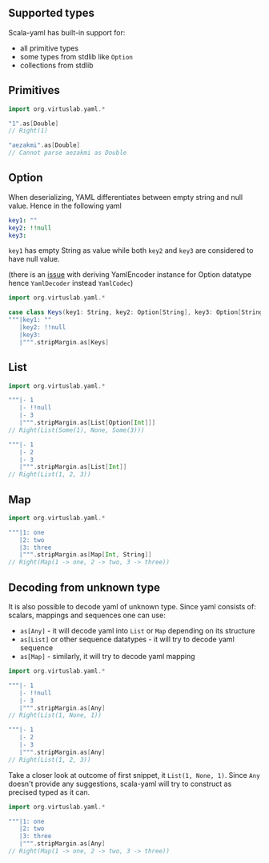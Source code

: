 ## Supported types 

Scala-yaml has built-in support for:
- all primitive types
- some types from stdlib like `Option`
- collections from stdlib

## Primitives

```scala sc:compile
import org.virtuslab.yaml.*

"1".as[Double]
// Right(1)

"aezakmi".as[Double]
// Cannot parse aezakmi as Double
```

## Option
When deserializing, YAML differentiates between empty string and null value. Hence in the following yaml
```yaml
key1: ""
key2: !!null
key3:
```
`key1` has empty String as value while both `key2` and `key3` are considered to have null value.  

(there is an [issue](YamlDecoder) with deriving YamlEncoder instance for Option datatype hence `YamlDecoder` instead `YamlCodec`)  

```scala sc:compile
import org.virtuslab.yaml.*

case class Keys(key1: String, key2: Option[String], key3: Option[String]) derives YamlDecoder 
"""|key1: ""
   |key2: !!null
   |key3: 
   |""".stripMargin.as[Keys]
```

## List
```scala sc:compile
import org.virtuslab.yaml.*

"""|- 1
   |- !!null
   |- 3
   |""".stripMargin.as[List[Option[Int]]]
// Right(List(Some(1), None, Some(3)))

"""|- 1
   |- 2
   |- 3
   |""".stripMargin.as[List[Int]]
// Right(List(1, 2, 3))
```

## Map
```scala sc:compile
import org.virtuslab.yaml.*

"""|1: one
   |2: two
   |3: three
   |""".stripMargin.as[Map[Int, String]]
// Right(Map(1 -> one, 2 -> two, 3 -> three))
```

## Decoding from unknown type
It is also possible to decode yaml of unknown type. Since yaml consists of: scalars, mappings and sequences one can use:
- `as[Any]` - it will decode yaml into `List` or `Map` depending on its structure
- `as[List]` or other sequence datatypes - it will try to decode yaml sequence
- `as[Map]` - similarly, it will try to decode yaml mapping

```scala sc:compile
import org.virtuslab.yaml.*

"""|- 1
   |- !!null
   |- 3
   |""".stripMargin.as[Any]
// Right(List(1, None, 1))

"""|- 1
   |- 2
   |- 3
   |""".stripMargin.as[Any]
// Right(List(1, 2, 3))
```

Take a closer look at outcome of first snippet, it `List(1, None, 1)`. Since `Any` doesn't provide any suggestions, scala-yaml will try to 
construct as precised typed as it can.

```scala sc:compile
import org.virtuslab.yaml.*

"""|1: one
   |2: two
   |3: three
   |""".stripMargin.as[Any]
// Right(Map(1 -> one, 2 -> two, 3 -> three))
```
